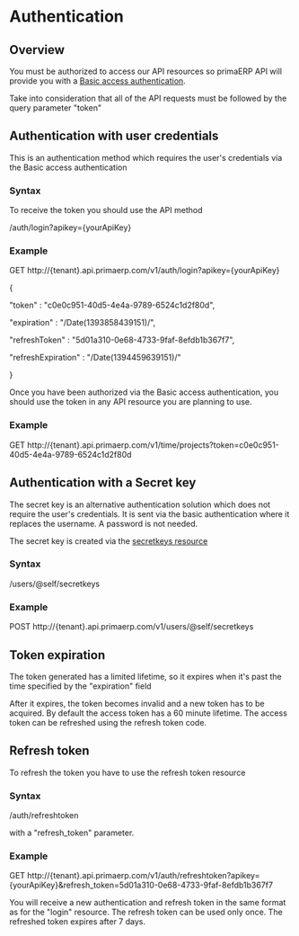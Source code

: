 Authentication
==

## Overview

You must be authorized to access our API resources so primaERP API will provide you with a [Basic access authentication](http://en.wikipedia.org/wiki/Basic_access_authentication).

Take into consideration that all of the API requests must be followed by the query parameter "token"

## Authentication with user credentials

This is an authentication method which requires the user's credentials via the Basic access authentication

### Syntax

To receive the token you should use the API method

/auth/login?apikey={yourApiKey}

### Example

GET http://{tenant}.api.primaerp.com/v1/auth/login?apikey={yourApiKey}

{

 "token" : "c0e0c951-40d5-4e4a-9789-6524c1d2f80d",

 "expiration" : "/Date(1393858439151)/",

 "refreshToken" : "5d01a310-0e68-4733-9faf-8efdb1b367f7",

 "refreshExpiration" : "/Date(1394459639151)/"

}

Once you have been authorized via the Basic access authentication, you should use the token in any API resource you are planning to use.

### Example

GET http://{tenant}.api.primaerp.com/v1/time/projects?token=c0e0c951-40d5-4e4a-9789-6524c1d2f80d

## Authentication with a Secret key

The secret key is an alternative authentication solution which does not require the user's credentials. It is sent via the basic authentication where it replaces the username. A password is not needed.

The secret key is created via the [secretkeys resource](http://devdoc.primaerp.com/reference/v1/users/secretkeys)

### Syntax

/users/@self/secretkeys

### Example

POST http://{tenant}.api.primaerp.com/v1/users/@self/secretkeys

## Token expiration

The token generated has a limited lifetime, so it expires when it's past the time specified by the "expiration" field

After it expires, the token becomes invalid and a new token has to be acquired. By default the access token has a 60 minute lifetime. The access token can be refreshed using the refresh token code.

## Refresh token

To refresh the token you have to use the refresh token resource

### Syntax

/auth/refreshtoken

with a "refresh\_token" parameter.

### Example

GET http://{tenant}.api.primaerp.com/v1/auth/refreshtoken?apikey={yourApiKey}&refresh\_token=5d01a310-0e68-4733-9faf-8efdb1b367f7

You will receive a new authentication and refresh token in the same format as for the "login" resource. The refresh token can be used only once. The refreshed token expires after 7 days.
